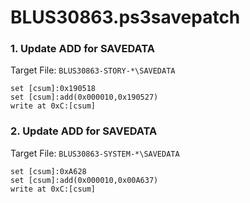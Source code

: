 # BLUS30863.ps3savepatch

### 1. Update ADD for SAVEDATA

Target File: `BLUS30863-STORY-*\SAVEDATA`

```
set [csum]:0x190518
set [csum]:add(0x000010,0x190527)
write at 0xC:[csum]
```

### 2. Update ADD for SAVEDATA

Target File: `BLUS30863-SYSTEM-*\SAVEDATA`

```
set [csum]:0xA628
set [csum]:add(0x000010,0x00A637)
write at 0xC:[csum]
```

